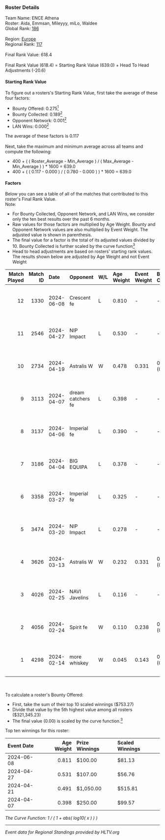 ### Roster Details<br />
Team Name: ENCE Athena<br />
Roster: Aida, Emmsan, Mileyyy, miLo, Waldee<br />
Global Rank: [186](../standings_global.md)<br />
<br />
Region: [Europe]( ../standings_europe.md)<br />
Regional Rank: [117]( ../standings_europe.md)<br />
<br />
Final Rank Value:  618.4<br />
<br />
Final Rank Value (618.4) = Starting Rank Value (639.0) + Head To Head Adjustments (-20.6)<br />

#### Starting Rank Value<br />
To figure out a rosters's Starting Rank Value, first take the average of these four factors:<br />
- Bounty Offered: 0.275[<sup>1</sup>](#table2)
- Bounty Collected: 0.189[<sup>2</sup>](#table1)
- Opponent Network: 0.001[<sup>2</sup>](#table1)
- LAN Wins: 0.000[<sup>2</sup>](#table1)

The average of these factors is 0.117<br />
<br />
Next, take the maximum and minimum average across all teams and compute the following:<br />
- 400 + ( ( Roster_Average - Min_Average ) / ( Max_Average - Min_Average ) ) * 1600 = 639.0
- 400 + ( ( 0.117 - 0.000 ) / ( 0.780 - 0.000 ) ) * 1600 = 639.0


#### Factors<br />
Below you can see a table of all of the matches that contributed to this roster's Final Rank Value.<br />
Note:<br />

- For Bounty Collected, Opponent Network, and LAN Wins, we consider only the ten best results over the past 6 months.
- Raw values for those factors are multiplied by Age Weight. Bounty and Opponent Network values are also multiplied by Event Weight. The adjusted value is shown in parenthesis.
- The final value for a factor is the total of its adjusted values divided by 10. Bounty Collected is further scaled by the curve function[<sup>3</sup>](#curveFunction)
- Head to head adjustments are based on rosters' starting rank values. The results shown below are adjusted by Age Weight and not Event Weight
<span id="table1"></span><br />


| Match Played | Match ID | Date       | Opponent          | W/L | Age Weight | Event Weight | Bounty Collected | Opponent Network | LAN Wins  | H2H Adj. | Roster                              |
| -: | -: | :- | :- | :- | :- | :- | :- | :- | :- | -: | :- |
|           12 |     1330 | 2024-06-08 | Crescent fe       | L   | 0.810      | -            | -                | -                | -         |   -11.63 | Aida, Emmsan, Mileyyy, miLo, Waldee |
|           11 |     2546 | 2024-04-27 | NIP Impact        | L   | 0.530      | -            | -                | -                | -         |    -6.32 | Aida, Emmsan, miLo, Waldee, xia     |
|           10 |     2734 | 2024-04-19 | Astralis W        | W   | 0.478      | 0.331        | 0.001 (0.000)    | 0.020 (0.003)    | 0 (0.000) |     7.05 | Aida, Emmsan, miLo, Waldee, xia     |
|            9 |     3113 | 2024-04-07 | dream catchers fe | L   | 0.398      | -            | -                | -                | -         |    -4.88 | Aida, Emmsan, miLo, Waldee, xia     |
|            8 |     3137 | 2024-04-06 | Imperial fe       | L   | 0.390      | -            | -                | -                | -         |    -1.19 | Aida, Emmsan, miLo, Waldee, xia     |
|            7 |     3186 | 2024-04-04 | BIG EQUIPA        | L   | 0.378      | -            | -                | -                | -         |    -3.92 | Aida, Emmsan, miLo, Waldee, xia     |
|            6 |     3358 | 2024-03-27 | Imperial fe       | L   | 0.325      | -            | -                | -                | -         |    -1.02 | Aida, Emmsan, miLo, Waldee, xia     |
|            5 |     3474 | 2024-03-20 | NIP Impact        | L   | 0.278      | -            | -                | -                | -         |    -3.65 | Aida, Emmsan, miLo, Waldee, xia     |
|            4 |     3626 | 2024-03-13 | Astralis W        | W   | 0.232      | 0.331        | 0.002 (0.000)    | 0.062 (0.005)    | 0 (0.000) |     3.83 | Aida, Emmsan, miLo, Waldee, xia     |
|            3 |     4026 | 2024-02-25 | NAVI Javelins     | L   | 0.116      | -            | -                | -                | -         |    -0.99 | Aida, Emmsan, miLo, Waldee, xia     |
|            2 |     4056 | 2024-02-24 | Spirit fe         | W   | 0.110      | 0.238        | 0.005 (0.000)    | 0.139 (0.004)    | 0 (0.000) |     1.86 | Aida, Emmsan, miLo, Waldee, xia     |
|            1 |     4298 | 2024-02-14 | more whiskey      | W   | 0.045      | 0.143        | 0.000 (0.000)    | 0.000 (0.000)    | 0 (0.000) |     0.30 | Aida, Emmsan, miLo, Waldee, xia     |

<br />
<span id="table2"></span><br />
To calculate a roster's Bounty Offered:<br />

- First, take the sum of their top 10 scaled winnings ($753.27)
- Divide that value by the 5th highest value among all rosters ($321,345.23)
- The final value (0.00) is scaled by the curve function.[<sup>3</sup>](#curveFunction)

Top ten winnings for this roster:<br />

| Event Date | Age Weight | Prize Winnings | Scaled Winnings |
| :- | -: | :- | :- |
| 2024-06-08 |      0.811 | $100.00        | $81.13          |
| 2024-04-27 |      0.531 | $107.00        | $56.76          |
| 2024-04-21 |      0.491 | $1,050.00      | $515.81         |
| 2024-04-07 |      0.398 | $250.00        | $99.57          |


<span id="curveFunction"></span>_The Curve Function: 1 / ( 1 + abs( log10( x ) ) )_<br />

---
_Event data for Regional Standings provided by HLTV.org_<br />

